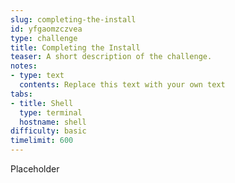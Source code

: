 ```yaml
---
slug: completing-the-install
id: yfgaomzczvea
type: challenge
title: Completing the Install
teaser: A short description of the challenge.
notes:
- type: text
  contents: Replace this text with your own text
tabs:
- title: Shell
  type: terminal
  hostname: shell
difficulty: basic
timelimit: 600
---
```


Placeholder
